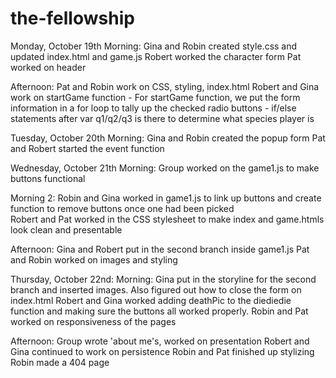 # the-fellowship

Monday, October 19th
Morning: 	Gina and Robin created style.css and updated index.html and game.js
			Robert worked the character form
			Pat worked on header

Afternoon: 	Pat and Robin work on CSS, styling, index.html
			Robert and Gina work on startGame function
				- For startGame function, we put the form information in a for loop to tally up the checked radio buttons
				- if/else statements after var q1/q2/q3 is there to determine what species player is

Tuesday, October 20th
Morning: 	Gina and Robin created the popup form
			Pat and Robert started the event function

Wednesday, October 21th
Morning:	Group worked on the game1.js to make buttons functional

Morning 2: Robin and Gina worked in game1.js to link up buttons and create function to remove buttons once one had been picked	
			Robert and Pat worked in the CSS stylesheet to make index and game.htmls look clean and presentable

Afternoon:	Gina and Robert put in the second branch inside game1.js 
			Pat and Robin worked on images and styling

Thursday, October 22nd:
Morning: Gina put in the storyline for the second branch and inserted images. Also figured out how to close the form on index.html
		Robert and Gina worked adding deathPic to the diediedie function and making sure the buttons all worked properly.
		Robin and Pat worked on responsiveness of the pages

Afternoon: Group wrote 'about me's, worked on presentation
		Robert and Gina continued to work on persistence
		Robin and Pat finished up stylizing
		Robin made a 404 page


